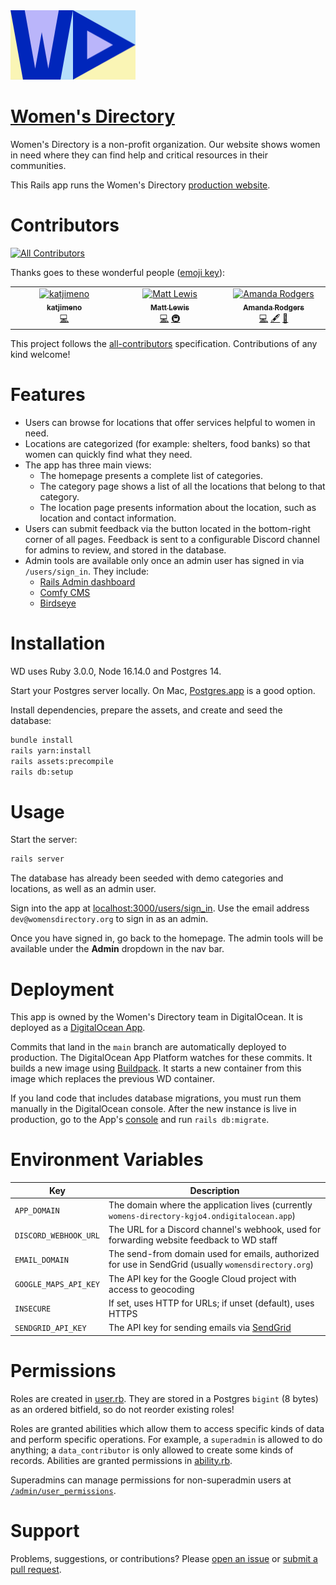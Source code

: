 <a href="https://womensdirectory.org">
  <img src="app/assets/images/logo.svg" width="200" />
</a>

# [Women's Directory](https://womensdirectory.org)

Women's Directory is a non-profit organization. Our website shows women in need where they can find help and critical resources in their communities.

This Rails app runs the Women's Directory [production website](https://womensdirectory.org).

# Contributors

<!-- ALL-CONTRIBUTORS-BADGE:START - Do not remove or modify this section -->
[![All Contributors](https://img.shields.io/badge/all_contributors-3-orange.svg?style=flat-square)](#contributors-)
<!-- ALL-CONTRIBUTORS-BADGE:END -->

Thanks goes to these wonderful people ([emoji key](https://allcontributors.org/docs/en/emoji-key)):

<!-- ALL-CONTRIBUTORS-LIST:START - Do not remove or modify this section -->
<!-- prettier-ignore-start -->
<!-- markdownlint-disable -->
<table>
  <tbody>
    <tr>
      <td align="center" valign="top" width="14.28%"><a href="https://github.com/katjimeno"><img src="https://avatars.githubusercontent.com/u/13637435?v=4?s=100" width="100px;" alt="katjimeno"/><br /><sub><b>katjimeno</b></sub></a><br /><a href="https://github.com/Womens-Directory/womens-directory/commits?author=katjimeno" title="Code">💻</a></td>
      <td align="center" valign="top" width="14.28%"><a href="https://mplewis.com/"><img src="https://avatars.githubusercontent.com/u/1829094?v=4?s=100" width="100px;" alt="Matt Lewis"/><br /><sub><b>Matt Lewis</b></sub></a><br /><a href="https://github.com/Womens-Directory/womens-directory/commits?author=mplewis" title="Code">💻</a> <a href="#infra-mplewis" title="Infrastructure (Hosting, Build-Tools, etc)">🚇</a></td>
      <td align="center" valign="top" width="14.28%"><a href="https://aarodgers.com/"><img src="https://avatars.githubusercontent.com/u/48111009?v=4?s=100" width="100px;" alt="Amanda Rodgers"/><br /><sub><b>Amanda Rodgers</b></sub></a><br /><a href="https://github.com/Womens-Directory/womens-directory/commits?author=AARodgers" title="Code">💻</a> <a href="#content-AARodgers" title="Content">🖋</a> <a href="#business-AARodgers" title="Business development">💼</a></td>
    </tr>
  </tbody>
</table>

<!-- markdownlint-restore -->
<!-- prettier-ignore-end -->

<!-- ALL-CONTRIBUTORS-LIST:END -->

This project follows the [all-contributors](https://github.com/all-contributors/all-contributors) specification. Contributions of any kind welcome!

# Features

- Users can browse for locations that offer services helpful to women in need.
- Locations are categorized (for example: shelters, food banks) so that women can quickly find what they need.
- The app has three main views:
  - The homepage presents a complete list of categories.
  - The category page shows a list of all the locations that belong to that category.
  - The location page presents information about the location, such as location and contact information.
- Users can submit feedback via the button located in the bottom-right corner of all pages. Feedback is sent to a configurable Discord channel for admins to review, and stored in the database.
- Admin tools are available only once an admin user has signed in via `/users/sign_in`. They include:
  - [Rails Admin dashboard](https://github.com/railsadminteam/rails_admin)
  - [Comfy CMS](https://github.com/comfy/comfortable-mexican-sofa)
  - [Birdseye](app/controllers/admin/birdseye_controller.rb)

# Installation

WD uses Ruby 3.0.0, Node 16.14.0 and Postgres 14.

Start your Postgres server locally. On Mac, [Postgres.app](https://postgresapp.com) is a good option.

Install dependencies, prepare the assets, and create and seed the database:

```bash
bundle install
rails yarn:install
rails assets:precompile
rails db:setup
```

# Usage

Start the server:

```bash
rails server
```

The database has already been seeded with demo categories and locations, as well as an admin user.

Sign into the app at [localhost:3000/users/sign_in](http://localhost:3000/users/sign_in).
Use the email address `dev@womensdirectory.org` to sign in as an admin.

Once you have signed in, go back to the homepage. The admin tools will be available under the **Admin** dropdown in the nav bar.

# Deployment

This app is owned by the Women's Directory team in DigitalOcean. It is deployed as a [DigitalOcean App](https://docs.digitalocean.com/products/app-platform).

Commits that land in the `main` branch are automatically deployed to production. The DigitalOcean App Platform watches for these commits. It builds a new image using [Buildpack](https://docs.digitalocean.com/products/app-platform/concepts/buildpack/). It starts a new container from this image which replaces the previous WD container.

If you land code that includes database migrations, you must run them manually in the DigitalOcean console. After the new instance is live in production, go to the App's [console](https://docs.digitalocean.com/products/app-platform/concepts/console/) and run `rails db:migrate`.

# Environment Variables

| Key                   | Description                                                                                          |
| --------------------- | ---------------------------------------------------------------------------------------------------- |
| `APP_DOMAIN`          | The domain where the application lives (currently `womens-directory-kgjo4.ondigitalocean.app`)       |
| `DISCORD_WEBHOOK_URL` | The URL for a Discord channel's webhook, used for forwarding website feedback to WD staff            |
| `EMAIL_DOMAIN`        | The send-from domain used for emails, authorized for use in SendGrid (usually `womensdirectory.org`) |
| `GOOGLE_MAPS_API_KEY` | The API key for the Google Cloud project with access to geocoding                                    |
| `INSECURE`            | If set, uses HTTP for URLs; if unset (default), uses HTTPS                                           |
| `SENDGRID_API_KEY`    | The API key for sending emails via [SendGrid](https://sendgrid.com/)                                 |

# Permissions

Roles are created in [user.rb](app/models/user.rb). They are stored in a Postgres `bigint` (8 bytes) as an ordered bitfield, so do not reorder existing roles!

Roles are granted abilities which allow them to access specific kinds of data and perform specific operations. For example, a `superadmin` is allowed to do anything; a `data_contributor` is only allowed to create some kinds of records. Abilities are granted permissions in [ability.rb](app/models/ability.rb).

Superadmins can manage permissions for non-superadmin users at [`/admin/user_permissions`](http://localhost:3000/admin/user_permissions).

# Support

Problems, suggestions, or contributions? Please [open an issue](https://github.com/AARodgers/womens-directory/issues) or [submit a pull request](https://github.com/AARodgers/womens-directory/pulls).

